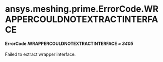 # ansys.meshing.prime.ErrorCode.WRAPPERCOULDNOTEXTRACTINTERFACE



#### ErrorCode.WRAPPERCOULDNOTEXTRACTINTERFACE *= 3405*

Failed to extract wrapper interface.

<!-- !! processed by numpydoc !! -->
